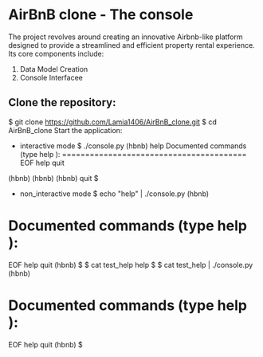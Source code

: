 # AirBnB clone - The console
The project revolves around creating an innovative Airbnb-like platform designed to provide a streamlined and efficient property rental experience. Its core components include:

1. Data Model Creation
2. Console Interfacee

## Clone the repository:
$ git clone https://github.com/Lamia1406/AirBnB_clone.git
$ cd AirBnB_clone
Start the application:
- interactive mode
$ ./console.py
(hbnb) help
Documented commands (type help <topic>):
========================================
EOF  help  quit

(hbnb) 
(hbnb) 
(hbnb) quit
$

- non_interactive mode
$ echo "help" | ./console.py
(hbnb)

Documented commands (type help <topic>):
========================================
EOF  help  quit
(hbnb) 
$
$ cat test_help
help
$
$ cat test_help | ./console.py
(hbnb)

Documented commands (type help <topic>):
========================================
EOF  help  quit
(hbnb) 
$
